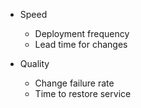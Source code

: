 * Speed
  * Deployment frequency
  * Lead time for changes

* Quality
  * Change failure rate
  * Time to restore service